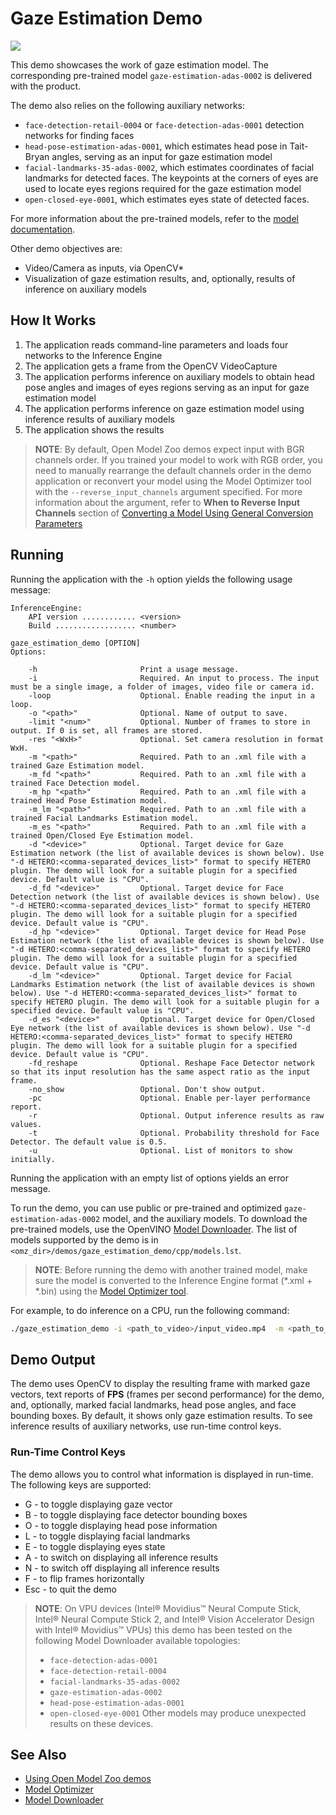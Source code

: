 # Gaze Estimation Demo

![](./gaze_estimation.gif)

This demo showcases the work of gaze estimation model.
The corresponding pre-trained model `gaze-estimation-adas-0002` is delivered with the product.

The demo also relies on the following auxiliary networks:
* `face-detection-retail-0004` or `face-detection-adas-0001` detection networks for finding faces
* `head-pose-estimation-adas-0001`, which estimates head pose in Tait-Bryan angles, serving as an input for gaze estimation model
* `facial-landmarks-35-adas-0002`, which estimates coordinates of facial landmarks for detected faces. The keypoints at the corners of eyes are used to locate eyes regions required for the gaze estimation model
* `open-closed-eye-0001`, which estimates eyes state of detected faces.

For more information about the pre-trained models, refer to the [model documentation](../../../models/intel/index.md).

Other demo objectives are:
* Video/Camera as inputs, via OpenCV*
* Visualization of gaze estimation results, and, optionally, results of inference on auxiliary models

## How It Works

1. The application reads command-line parameters and loads four networks to the Inference Engine
2. The application gets a frame from the OpenCV VideoCapture
3. The application performs inference on auxiliary models to obtain head pose angles and images of eyes regions serving as an input for gaze estimation model
4. The application performs inference on gaze estimation model using inference results of auxiliary models
5. The application shows the results

> **NOTE**: By default, Open Model Zoo demos expect input with BGR channels order. If you trained your model to work with RGB order, you need to manually rearrange the default channels order in the demo application or reconvert your model using the Model Optimizer tool with the `--reverse_input_channels` argument specified. For more information about the argument, refer to **When to Reverse Input Channels** section of [Converting a Model Using General Conversion Parameters](https://docs.openvinotoolkit.org/latest/_docs_MO_DG_prepare_model_convert_model_Converting_Model_General.html)

## Running

Running the application with the `-h` option yields the following usage message:
```
InferenceEngine:
    API version ............ <version>
    Build .................. <number>

gaze_estimation_demo [OPTION]
Options:

    -h                       Print a usage message.
    -i                       Required. An input to process. The input must be a single image, a folder of images, video file or camera id.
    -loop                    Optional. Enable reading the input in a loop.
    -o "<path>"              Optional. Name of output to save.
    -limit "<num>"           Optional. Number of frames to store in output. If 0 is set, all frames are stored.
    -res "<WxH>"             Optional. Set camera resolution in format WxH.
    -m "<path>"              Required. Path to an .xml file with a trained Gaze Estimation model.
    -m_fd "<path>"           Required. Path to an .xml file with a trained Face Detection model.
    -m_hp "<path>"           Required. Path to an .xml file with a trained Head Pose Estimation model.
    -m_lm "<path>"           Required. Path to an .xml file with a trained Facial Landmarks Estimation model.
    -m_es "<path>"           Required. Path to an .xml file with a trained Open/Closed Eye Estimation model.
    -d "<device>"            Optional. Target device for Gaze Estimation network (the list of available devices is shown below). Use "-d HETERO:<comma-separated_devices_list>" format to specify HETERO plugin. The demo will look for a suitable plugin for a specified device. Default value is "CPU".
    -d_fd "<device>"         Optional. Target device for Face Detection network (the list of available devices is shown below). Use "-d HETERO:<comma-separated_devices_list>" format to specify HETERO plugin. The demo will look for a suitable plugin for a specified device. Default value is "CPU".
    -d_hp "<device>"         Optional. Target device for Head Pose Estimation network (the list of available devices is shown below). Use "-d HETERO:<comma-separated_devices_list>" format to specify HETERO plugin. The demo will look for a suitable plugin for a specified device. Default value is "CPU".
    -d_lm "<device>"         Optional. Target device for Facial Landmarks Estimation network (the list of available devices is shown below). Use "-d HETERO:<comma-separated_devices_list>" format to specify HETERO plugin. The demo will look for a suitable plugin for a specified device. Default value is "CPU".
    -d_es "<device>"         Optional. Target device for Open/Closed Eye network (the list of available devices is shown below). Use "-d HETERO:<comma-separated_devices_list>" format to specify HETERO plugin. The demo will look for a suitable plugin for a specified device. Default value is "CPU".
    -fd_reshape              Optional. Reshape Face Detector network so that its input resolution has the same aspect ratio as the input frame.
    -no_show                 Optional. Don't show output.
    -pc                      Optional. Enable per-layer performance report.
    -r                       Optional. Output inference results as raw values.
    -t                       Optional. Probability threshold for Face Detector. The default value is 0.5.
    -u                       Optional. List of monitors to show initially.
```

Running the application with an empty list of options yields an error message.

To run the demo, you can use public or pre-trained and optimized `gaze-estimation-adas-0002` model, and the auxiliary models. To download the pre-trained models, use the OpenVINO [Model Downloader](../../../tools/downloader/README.md). The list of models supported by the demo is in `<omz_dir>/demos/gaze_estimation_demo/cpp/models.lst`.

> **NOTE**: Before running the demo with another trained model, make sure the model is converted to the Inference Engine format (\*.xml + \*.bin) using the [Model Optimizer tool](https://docs.openvinotoolkit.org/latest/_docs_MO_DG_Deep_Learning_Model_Optimizer_DevGuide.html).

For example, to do inference on a CPU, run the following command:

```sh
./gaze_estimation_demo -i <path_to_video>/input_video.mp4  -m <path_to_model>/gaze-estimation-adas-0002.xml -m_fd <path_to_model>/face-detection-retail-0004.xml -m_hp <path_to_model>/head-pose-estimation-adas-0001.xml -m_lm <path_to_model>/facial-landmarks-35-adas-0002.xml
```

## Demo Output

The demo uses OpenCV to display the resulting frame with marked gaze vectors, text reports of **FPS** (frames per second performance) for the demo, and, optionally, marked facial landmarks, head pose angles, and face bounding boxes.
By default, it shows only gaze estimation results. To see inference results of auxiliary networks, use run-time control keys.

### Run-Time Control Keys

The demo allows you to control what information is displayed in run-time.
The following keys are supported:
* G - to toggle displaying gaze vector
* B - to toggle displaying face detector bounding boxes
* O - to toggle displaying head pose information
* L - to toggle displaying facial landmarks
* E - to toggle displaying eyes state
* A - to switch on displaying all inference results
* N - to switch off displaying all inference results
* F - to flip frames horizontally
* Esc - to quit the demo

> **NOTE**: On VPU devices (Intel® Movidius™ Neural Compute Stick, Intel® Neural Compute Stick 2, and Intel® Vision Accelerator Design with Intel® Movidius™ VPUs) this demo has been tested on the following Model Downloader available topologies:
>* `face-detection-adas-0001`
>* `face-detection-retail-0004`
>* `facial-landmarks-35-adas-0002`
>* `gaze-estimation-adas-0002`
>* `head-pose-estimation-adas-0001`
>* `open-closed-eye-0001`
> Other models may produce unexpected results on these devices.

## See Also
* [Using Open Model Zoo demos](../../README.md)
* [Model Optimizer](https://docs.openvinotoolkit.org/latest/_docs_MO_DG_Deep_Learning_Model_Optimizer_DevGuide.html)
* [Model Downloader](../../../tools/downloader/README.md)
